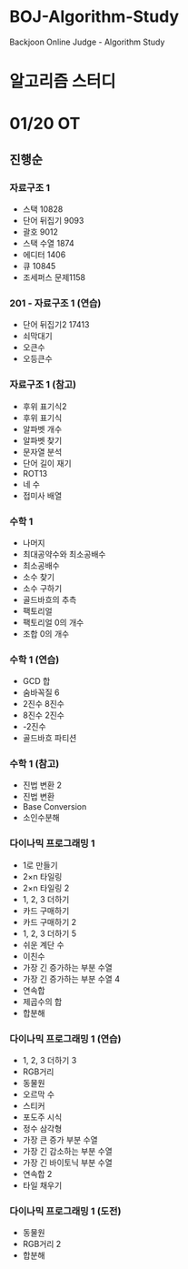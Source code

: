 # BOJ-Algorithm-Study
Backjoon Online Judge - Algorithm Study

# 알고리즘 스터디


# 01/20 OT



## 진행순
### 자료구조 1
- 스택 10828
- 단어 뒤집기 9093
- 괄호 9012
- 스택 수열 1874
- 에디터 1406
- 큐 10845
- 조세퍼스 문제1158

### 201 - 자료구조 1 (연습)
- 단어 뒤집기2 17413
- 쇠막대기
- 오큰수
- 오등큰수

### 자료구조 1 (참고)
- 후위 표기식2
- 후위 표기식
- 알파벳 개수
- 알파벳 찾기
- 문자열 분석
- 단어 길이 재기
- ROT13
- 네 수
- 접미사 배열
### 수학 1
- 나머지
- 최대공약수와 최소공배수
- 최소공배수
- 소수 찾기
- 소수 구하기
- 골드바흐의 추측
- 팩토리얼
- 팩토리얼 0의 개수
- 조합 0의 개수
### 수학 1 (연습)
- GCD 합
- 숨바꼭질 6
- 2진수 8진수
- 8진수 2진수
- -2진수
- 골드바흐 파티션
### 수학 1 (참고)
- 진법 변환 2
- 진법 변환
- Base Conversion
- 소인수분해
### 다이나믹 프로그래밍 1
- 1로 만들기
- 2×n 타일링
- 2×n 타일링 2
- 1, 2, 3 더하기
- 카드 구매하기
- 카드 구매하기 2
- 1, 2, 3 더하기 5
- 쉬운 계단 수
- 이친수
- 가장 긴 증가하는 부분 수열
- 가장 긴 증가하는 부분 수열 4
- 연속합
- 제곱수의 합
- 합분해
### 다이나믹 프로그래밍 1 (연습)
- 1, 2, 3 더하기 3
- RGB거리
- 동물원
- 오르막 수
- 스티커
- 포도주 시식
- 정수 삼각형
- 가장 큰 증가 부분 수열
- 가장 긴 감소하는 부분 수열
- 가장 긴 바이토닉 부분 수열
- 연속합 2
- 타일 채우기
### 다이나믹 프로그래밍 1 (도전)
- 동물원
- RGB거리 2
- 합분해


